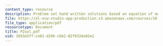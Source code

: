 ```yaml
---
content_type: resource
description: Problem set hand written solutions based on equation of motion.
file: https://ol-ocw-studio-app-production.s3.amazonaws.com/courses/16-01-unified-engineering-i-ii-iii-iv-fall-2005-spring-2006/1693e5ffce81d296cbb182f0324a92e2_P2sol.pdf
file_type: application/pdf
resourcetype: Document
title: P2sol.pdf
uid: 1693e5ff-ce81-d296-cbb1-82f0324a92e2
---
```

